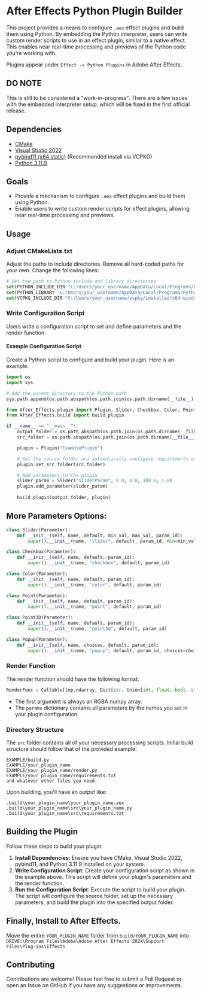 
# After Effects Python Plugin Builder

This project provides a means to configure `.aex` effect plugins and build them using Python. By embedding the Python interpreter, users can write custom render scripts to use in an effect plugin, similar to a native effect. This enables near real-time processing and previews of the Python code you're working with.

Plugins appear under `Effect -> Python Plugins` in Adobe After Effects.

## DO NOTE
This is still to be considered a "work-in-progress". There are a few issues with the embedded interpreter setup, which will be fixed in the first official release. 

## Dependencies

- [CMake](https://cmake.org/)
- [Visual Studio 2022](https://visualstudio.microsoft.com/vs/)
- [pybind11 (x64 static)](https://pybind11.readthedocs.io/en/stable/) (Recommended install via VCPKG)
- [Python 3.11.9](https://www.python.org/downloads/release/python-3119/)

## Goals

- Provide a mechanism to configure `.aex` effect plugins and build them using Python.
- Enable users to write custom render scripts for effect plugins, allowing near real-time processing and previews.

## Usage

### Adjust CMakeLists.txt

Adjust the paths to include directories. Remove all hard-coded paths for your own. Change the following lines:

```cmake
# Set the path to Python include and library directories
set(PYTHON_INCLUDE_DIR "C:/Users/your_username/AppData/Local/Programs/Python/Python311/include")
set(PYTHON_LIBRARY "C:/Users/your_username/AppData/Local/Programs/Python/Python311/libs")
set(VCPKG_INCLUDE_DIR "C:/Users/your_username/vcpkg/installed/x64-windows-static/include")
```

### Write Configuration Script

Users write a configuration script to set and define parameters and the render function.

#### Example Configuration Script

Create a Python script to configure and build your plugin. Here is an example:

```python
import os
import sys

# Add the parent directory to the Python path
sys.path.append(os.path.abspath(os.path.join(os.path.dirname(__file__), '..', 'python')))

from After_Effects.plugin import Plugin, Slider, Checkbox, Color, Point, Point3D, Popup
from After_Effects.build import build_plugin

if __name__ == "__main__":
    output_folder = os.path.abspath(os.path.join(os.path.dirname(__file__), "build"))
    src_folder = os.path.abspath(os.path.join(os.path.dirname(__file__), "ExamplePlugin"))

    plugin = Plugin("ExamplePlugin")

    # Set the source folder and automatically configure requirements and render function
    plugin.set_src_folder(src_folder)

    # Add parameters to the plugin
    slider_param = Slider("SliderParam", 0.0, 0.0, 100.0, 1.0)
    plugin.add_parameter(slider_param)
    
    build_plugin(output_folder, plugin)
```

## More Parameters Options:
```py
class Slider(Parameter):
    def __init__(self, name, default, min_val, max_val, param_id):
        super().__init__(name, "slider", default, param_id, min=min_val, max=max_val)

class Checkbox(Parameter):
    def __init__(self, name, default, param_id):
        super().__init__(name, "checkbox", default, param_id)

class Color(Parameter):
    def __init__(self, name, default, param_id):
        super().__init__(name, "color", default, param_id)

class Point(Parameter):
    def __init__(self, name, default, param_id):
        super().__init__(name, "point", default, param_id)

class Point3D(Parameter):
    def __init__(self, name, default, param_id):
        super().__init__(name, "point3d", default, param_id)

class Popup(Parameter):
    def __init__(self, name, choices, default, param_id):
        super().__init__(name, "popup", default, param_id, choices=choices)
```

### Render Function

The render function should have the following format:

```python
RenderFunc = Callable[[np.ndarray, Dict[str, Union[int, float, bool, str, np.ndarray]]], np.ndarray]
```

- The first argument is always an RGBA numpy array.
- The `params` dictionary contains all parameters by the names you set in your plugin configuration.

### Directory Structure

The `src` folder contains all of your necessary processing scripts.
Initial build structure should follow that of the provided example:

```
EXAMPLE/build.py
EXAMPLE/your_plugin_name
EXAMPLE/your_plugin_name/render.py
EXAMPLE/your_plugin_name/requirements.txt
and whatever other files you need.
```

Upon building, you'll have an output like:

```
.build\your_plugin_name\your_plugin_name.aex
.build\your_plugin_name\src\your_plugin_name.py
.build\your_plugin_name\src\requirements.txt
```

## Building the Plugin

Follow these steps to build your plugin:

1. **Install Dependencies**: Ensure you have CMake, Visual Studio 2022, pybind11, and Python 3.11.9 installed on your system.
2. **Write Configuration Script**: Create your configuration script as shown in the example above. This script will define your plugin's parameters and the render function.
3. **Run the Configuration Script**: Execute the script to build your plugin. The script will configure the source folder, set up the necessary parameters, and build the plugin into the specified output folder.

## Finally, Install to After Effects.
Move the entire `YOUR_PLUGIN_NAME` folder from `build/YOUR_PLUGIN_NAME` into 
`DRIVE:\Program Files\Adobe\Adobe After Effects 202X\Support Files\Plug-ins\Effects`

## Contributing

Contributions are welcome! Please feel free to submit a Pull Request or open an Issue on GitHub if you have any suggestions or improvements.
